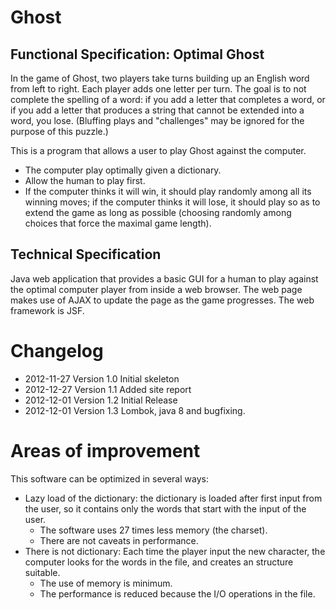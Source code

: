 # Ghost
## Functional Specification: Optimal Ghost
In the game of Ghost, two players take turns building up an English word from left to right. Each player adds one letter per turn. The goal is to not complete the spelling of a word: if you add a letter that completes a word, or if you add a letter that produces a string that cannot be extended into a word, you lose. (Bluffing plays and "challenges" may be ignored for the purpose of this puzzle.)

This is a program that allows a user to play Ghost against the computer.

* The computer play optimally given a dictionary. 
* Allow the human to play first. 
* If the computer thinks it will win, it should play randomly among all its winning moves; if the computer thinks it will lose, it should play so as to extend the game as long as possible (choosing randomly among choices that force the maximal game length).

## Technical Specification
Java web application that provides a basic GUI for a human to play against the optimal computer player from inside a web browser. The web page makes use of AJAX to update the page as the game progresses. The web framework is JSF.

# Changelog
* 2012-11-27 Version 1.0 Initial skeleton
* 2012-12-27 Version 1.1 Added site report
* 2012-12-01 Version 1.2 Initial Release
* 2012-12-01 Version 1.3 Lombok, java 8 and bugfixing.

# Areas of improvement
This software can be optimized in several ways:
* Lazy load of the dictionary: the dictionary is loaded after first input from the user, so it contains only the words that start with the input of the user.
  * The software uses 27 times less memory (the charset).
  * There are not caveats in performance.
* There is not dictionary: Each time the player input the new character, the computer looks for the words in the file, and creates an structure suitable.
  * The use of memory is minimum.
  * The performance is reduced because the I/O operations in the file.


